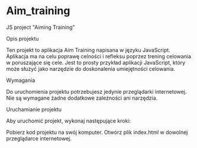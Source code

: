 # Aim_training
JS project "Aiming Training"


Opis projektu

Ten projekt to aplikacja Aim Training napisana w języku JavaScript. Aplikacja ma na celu poprawę celności i refleksu poprzez trening celowania w poruszające się cele. Jest to prosty przykład aplikacji JavaScript, który może służyć jako narzędzie do doskonalenia umiejętności celowania.

Wymagania

Do uruchomienia projektu potrzebujesz jedynie przeglądarki internetowej. Nie są wymagane żadne dodatkowe zależności ani narzędzia.

Uruchamianie projektu

Aby uruchomić projekt, wykonaj następujące kroki:

Pobierz kod projektu na swój komputer.
Otwórz plik index.html w dowolnej przeglądarce internetowej.
